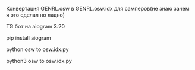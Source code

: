Конвертация GENRL.osw в GENRL.osw.idx для самперов(не знаю зачем я это сделал но ладно)

TG бот на aiogram 3.20

pip install aiogram

python osw to osw.idx.py

python3 osw to osw.idx.py
